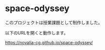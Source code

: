 # space-odyssey

このプロジェクトは授業課題として制作しました。

以下のURLを開くと動作します。

https://novalia-cg.github.io/space-odyssey/
